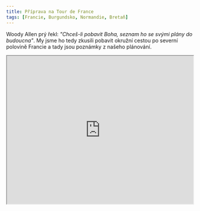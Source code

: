 ```yaml
---
title: Příprava na Tour de France
tags: [Francie, Burgundsko, Normandie, Bretaň]
---
```


Woody Allen prý řekl: _"Chceš-li pobavit Boha, seznam ho se svými plány do budoucna"_. My jsme ho tedy zkusili pobavit okružní cestou po severní polovině Francie a tady jsou poznámky z našeho plánování.

<!-- truncate -->

<iframe src="https://www.google.com/maps/embed?pb=!1m28!1m12!1m3!1d5418187.4984433735!2d5.151991378804109!3d48.46421603960904!2m3!1f0!2f0!3f0!3m2!1i1024!2i768!4f13.1!4m13!3e0!4m5!1s0x470b939c0970798b%3A0x400af0f66164090!2sPrague!3m2!1d50.075538099999996!2d14.4378005!4m5!1s0x47f2f344cd583ffb%3A0xba8cf496643eff53!2s21200%20Beaune%2C%20France!3m2!1d47.02603!2d4.8400039999999995!5e0!3m2!1sen!2scz!4v1626621471603!5m2!1sen!2scz" width="100%" height="400" style={{border:0}} allowfullscreen="" loading="lazy" />

Máme na to dva týdny, pojedeme autem a jako vždy bychom rádi něco dobrého snědli a vypili. Jedeme s kamarády z [Krásné hory](https://www.krasnahora.com/), vinařství srdci našemu nejbližší. Začneme v Burgundsku, pak se přesumeme do Normandie a pokračovat budeme dál na západ do Bretaně. V Bretani se rozloučíme, motorizovaná jednotka se vrátí do vlasti pečovat o vinohrady a my zůstaneme u Atlantského oceánu nasávat atmosféru (čti cider) o něco déle. Zpět do Prahy nespěcháme a jak se dopravíme taky ještě nevíme. Možná letadlem a možná raději vlakem, ještě s nějakou pěknou zastávkou po cestě.

## Burgundsko

Začít výlet v Burgundsku byla jasná volba. Dá se tam autem dostat na jeden zátah a hlavně se hned ocitneme v kraji gastronomicky požehnaném. Bydlet budeme v Beaune, malém městě jižně od Dijonu. Město je to sice malé, ale naštěstí ne tak malé aby tam v pondělí bylo všechno zavřené.

### Jídlo

- [La Dilettante Beaune](https://www.facebook.com/La-Dilettante-Beaune-175786925946189/), [mapa](https://goo.gl/maps/g9HBvpSFSf12ThYR8)
- [La Maison du Colombier](https://www.maisonducolombier.com/en/gastro-bar-beaune-restaurant.html), [mapa](https://goo.gl/maps/VRQMqJCobiFuqx997)
- [Michelin guide](https://guide.michelin.com/en/fr/bourgogne-franche-comte/beaune/restaurants)

### Víno

- [Domaine Faiveley](https://www.domaine-faiveley.com/en), degustace v 11:30 a 15:00, 50&nbsp;EUR
- [Oenothèque Joseph Drouhin](https://www.drouhin-oenotheque.com/en/visite), degustace v 10:00, 14:00 a 16:00. Ceny 38&nbsp;EUR, 55&nbsp;EUR, 70&nbsp;EUR a 120&nbsp;EUR

## Normandie

<iframe src="https://www.google.com/maps/embed?pb=!1m28!1m12!1m3!1d2723771.834605328!2d0.18571882523369257!3d48.18863406232289!2m3!1f0!2f0!3f0!3m2!1i1024!2i768!4f13.1!4m13!3e0!4m5!1s0x47f2f344cd583ffb%3A0xba8cf496643eff53!2s21200%20Beaune%2C%20France!3m2!1d47.02603!2d4.8400039999999995!4m5!1s0x480a42bd4c04c933%3A0x3da5749f30d00859!2sCaen%2C%20France!3m2!1d49.182863!2d-0.370679!5e0!3m2!1sen!2scz!4v1626621832677!5m2!1sen!2scz" width="100%" height="400" style={{border:0}} allowfullscreen="" loading="lazy" />

Cider, sýr a moře. Cestou z Burgundska se chceme vyhnout Paříži, ale zastavit se v Giverny, kde je [Muzeum Claude Moneta](http://fondation-monet.com/en/) (vstupenky online na konkrétní čas, 13&nbsp;EUR). Bydlet chceme v Caen odkud si uděláme výlet na [Pláž Omaha](https://cs.wikipedia.org/wiki/Omaha_Beach) a někam dál po okolí.

### Jídlo

- [A Contre Sens](https://www.acontresens.fr/?lang=en), vege friendly 1\*
- [Michelin guide](https://guide.michelin.com/en/fr/normandie/caen/restaurants)
- Sýry v [La Crémerie des baratineurs](https://goo.gl/maps/KAHjiqgwa9E1bt5m8)
- [Ústřice](https://www.google.com/maps/search/oysters/@49.2648438,-0.6992182,11z/data=!3m1!4b1) možná i [z automatu](https://goo.gl/maps/5otLCwNzhFMyxSnGA)

### Cider a Calvados

- [Cider Route](https://en.normandie-tourisme.fr/the-cider-route/)
- Do [La Compagnie des Calvados](https://www.inspirock.com/france/honfleur/compagnie-des-calvados-la-cave-honfleuraise-a1158345393) se asi nepodíváme,je to od Caen už docela daleko

## Bretaň

<iframe src="https://www.google.com/maps/embed?pb=!1m28!1m12!1m3!1d674808.1007400649!2d-1.5120136196839853!3d48.64870549689846!2m3!1f0!2f0!3f0!3m2!1i1024!2i768!4f13.1!4m13!3e0!4m5!1s0x480a42bd4c04c933%3A0x3da5749f30d00859!2sCaen%2C%20France!3m2!1d49.182863!2d-0.370679!4m5!1s0x480ede2fa7d69085%3A0x40ca5cd36e4ab30!2sRennes%2C%20France!3m2!1d48.117266!2d-1.6777925999999999!5e0!3m2!1sen!2scz!4v1626621930222!5m2!1sen!2scz" width="100%" height="400" style={{border:0}} allowfullscreen="" loading="lazy" />

Z Normandie to vezmeme ještě trochu na západ do Bretaně, jsem zvědý jak moc se tyhle dva kraje budou lišit. Bydlet bychom chtěli v Rennes a výlety budeme dělat na sever k Mont Saint Michel, Cancale, Saint Malo a někam dál po pobřeží. Měli bychom stihnout [sobotní trh](https://fr.wikipedia.org/wiki/March%C3%A9_des_Lices), kde snad nakoupíme na domácí vařbu.

### Jídlo

- Slavná omeleta na Mont Saint Michele v [La Mère Poulard](https://www.davidlebovitz.com/la-mere-poulard-omelet-omelette-mont-saint-michel-france/)
- [Au Pied d'Cheval](https://www.restaurant-aupieddcheval.fr/galerie-photos) nebo jiný [seafood podnik v Cancale](https://www.tripadvisor.com/Restaurants-g196526-c33-Cancale_Ille_et_Vilaine_Brittany.html)
- [Exkurze na ústřicovou farmu](https://www.ferme-marine.com/en/visit-oyster-cancale.html) v Cancale
- Crêpes [Fine dining](http://www.creperie-saintgeorges.com/) nebo [klasika](https://foursquare.com/v/cr%C3%AAperie-sainteanne/4c00f59319d8c928f1128829)
- Dezerty [Mathias Narcissot](https://www.patisseriemathiasnarcissot.com/) vs [Daniel](https://www.patisserieledaniel.fr/)
- [Michelin guide Cancale](https://guide.michelin.com/en/fr/bretagne/cancale/restaurants)
- [Michelin guide Rennes](https://guide.michelin.com/en/fr/bretagne/rennes/restaurants)
- [Michelin guide Saint Malo](https://guide.michelin.com/en/fr/bretagne/saint-malo/restaurants)

### Místa

- [Le Parc du Thabor](https://www.tourisme-rennes.com/en/organize-my-trip/what-to-do-in-rennes/parc-du-thabor-2/)
- [Le street-art à Rennes](https://www.tourisme-rennes.com/fr/decouvrir-rennes/culture/street-art-bretagne/)
- [Fine Arts Museum](https://www.tourisme-rennes.com/en/organize-my-trip/what-to-do-in-rennes/musee-des-beaux-arts-4/)
